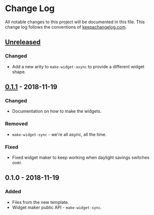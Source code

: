 # Change Log
All notable changes to this project will be documented in this file. This change log follows the conventions of [keepachangelog.com](http://keepachangelog.com/).

## [Unreleased]
### Changed
- Add a new arity to `make-widget-async` to provide a different widget shape.

## [0.1.1] - 2018-11-19
### Changed
- Documentation on how to make the widgets.

### Removed
- `make-widget-sync` - we're all async, all the time.

### Fixed
- Fixed widget maker to keep working when daylight savings switches over.

## 0.1.0 - 2018-11-19
### Added
- Files from the new template.
- Widget maker public API - `make-widget-sync`.

[Unreleased]: https://github.com/your-name/stl/compare/0.1.1...HEAD
[0.1.1]: https://github.com/your-name/stl/compare/0.1.0...0.1.1
